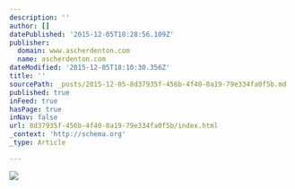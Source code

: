 ```yaml
---
description: ''
author: []
datePublished: '2015-12-05T18:28:56.109Z'
publisher:
  domain: www.ascherdenton.com
  name: ascherdenton.com
dateModified: '2015-12-05T18:10:30.356Z'
title: ''
sourcePath: _posts/2015-12-05-8d37935f-456b-4f40-8a19-79e334fa0f5b.md
published: true
inFeed: true
hasPage: true
inNav: false
url: 8d37935f-456b-4f40-8a19-79e334fa0f5b/index.html
_context: 'http://schema.org'
_type: Article

---
```

![](http://www.ascherdenton.com/uploads/1/9/1/5/19151845/6746988.jpg?250)